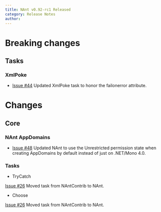 ```yaml
---
title: NAnt v0.92-rc1 Released
category: Release Notes
author: 
---
```


# Breaking changes

## Tasks

### XmlPoke

* [Issue #44](https://github.com/nant/nant/issues/44) Updated XmlPoke task to honor the failonerror attribute.

# Changes

## Core

### NAnt AppDomains

* [Issue #48](https://github.com/nant/nant/issues/48) Updated NAnt to use the Unrestricted permission state when creating AppDomains by default instead of just on .NET/Mono 4.0.

### Tasks

* TryCatch

[Issue #26](https://github.com/nant/nant/issues/26) Moved <trycatch> task from NAntContrib to NAnt.

* Choose

[Issue #26](https://github.com/nant/nant/issues/26) Moved <choose> task from NAntContrib to NAnt.
